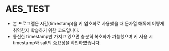 # AES_TEST

- 본 프로그램은 시간(timestamp)을 키 암호화로 사용했을 때 문자열 해독에 어떻게 취약한지 학습하기 위한 코드입니다.
- 통신한 timestamp만 가지고 있으면 충분히 복호화가 가능했으며 키 사용 시 timestamp와 salt의 중요성을 확인하였습니다.
